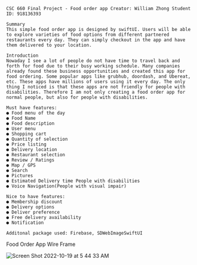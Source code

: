 	CSC 660 Final Project - Food order app Creator: William Zhong Student ID: 918136393

	Summary
	This simple food order app is designed by swiftUI. Users will be able to explore varieties of food options from different partnered restaurants every day. They can simply checkout in the app and have them delivered to your location.

	Introduction
	Nowaday I see a lot of people do not have time to travel back and forth for food due to their busy working schedule. Many companies already found these business opportunities and created this app for food ordering. Some popular apps like grubhub, doordash, and Ubereat, etc. These apps have millions of users using it every day. The only thing I noticed is that these apps are not friendly for people with disabilities. Therefore I am not only creating a food order app for normal people, but also for people with disabilities.

	Must have features:
	● Food menu of the day
	● Food Name
	● Food description
	● User menu
	● Shopping cart
	● Quantity of selection
	● Price listing
	● Delivery location
	● Restaurant selection
	● Review / Ratings
	● Map / GPS
	● Search
	● Pictures
	● Estimated Delivery time People with disabilities
	● Voice Navigation(People with visual impair)

	Nice to have features:
	● Membership discount
	● Delivery options
	● Deliver preference
	● Free delivery availability
	● Notification
	
	Additonal package used: Firebase, SDWebImageSwiftUI
	
Food Order App Wire Frame

![Screen Shot 2022-10-19 at 5 44 33 AM](https://user-images.githubusercontent.com/78244606/196694478-ea8999fb-ed95-43f7-bf81-9fdd44398f3e.png)

